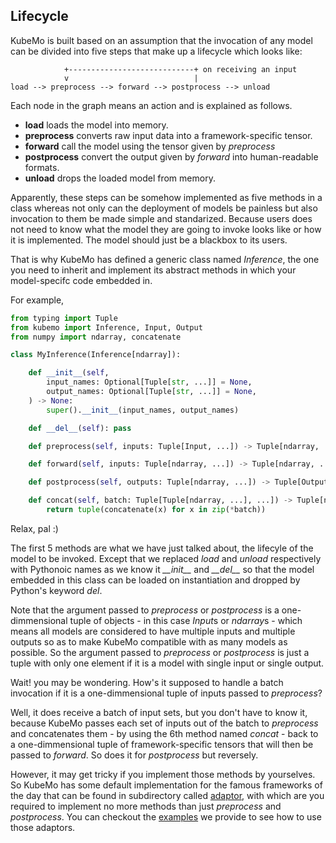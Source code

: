## Lifecycle

KubeMo is built based on an assumption that the invocation of any model can be divided into five steps that make up a lifecycle which looks like:

```
            +----------------------------+ on receiving an input
            v                            |
load --> preprocess --> forward --> postprocess --> unload
```
Each node in the graph means an action and is explained as follows.

- **load** loads the model into memory.
- **preprocess** converts raw input data into a framework-specific tensor.
- **forward** call the model using the tensor given by *preprocess*
- **postprocess** convert the output given by *forward* into human-readable formats.
- **unload** drops the loaded model from memory.

Apparently, these steps can be somehow implemented as five methods in a class whereas not only can the deployment of models be painless but also invocation to them be made simple and standarized. Because users does not need to know what the model they are going to invoke looks like or how it is implemented. The model should just be a blackbox to its users.

That is why KubeMo has defined a generic class named *Inference*, the one you need to inherit and implement its abstract methods in which your model-specifc code embedded in.

For example,

```python
from typing import Tuple
from kubemo import Inference, Input, Output
from numpy import ndarray, concatenate

class MyInference(Inference[ndarray]):

    def __init__(self, 
        input_names: Optional[Tuple[str, ...]] = None, 
        output_names: Optional[Tuple[str, ...]] = None,
    ) -> None:
        super().__init__(input_names, output_names)

    def __del__(self): pass

    def preprocess(self, inputs: Tuple[Input, ...]) -> Tuple[ndarray, ...]: pass

    def forward(self, inputs: Tuple[ndarray, ...]) -> Tuple[ndarray, ...]: pass

    def postprocess(self, outputs: Tuple[ndarray, ...]) -> Tuple[Output, ...]: pass

    def concat(self, batch: Tuple[Tuple[ndarray, ...], ...]) -> Tuple[ndarray, ...]:
        return tuple(concatenate(x) for x in zip(*batch))
```

Relax, pal :) 

The first 5 methods are what we have just talked about, the lifecyle of the model to be invoked. Except that we replaced *load* and *unload* respectively with Pythonoic names as we know it *\_\_init__* and *\_\_del__* so that the model embedded in this class can be loaded on instantiation and dropped by Python's keyword *del*.

Note that the argument passed to *preprocess* or *postprocess* is a one-dimmensional tuple of objects - in this case *Input*s or *ndarray*s - which means all models are considered to have multiple inputs and multiple outputs so as to make KubeMo compatible with as many models as possible. So the argument passed to *preprocess* or *postprocess* is just a tuple with only one element if it is a model with single input or single output.

Wait! you may be wondering. How's it supposed to handle a batch invocation if it is a one-dimmensional tuple of inputs passed to *preprocess*?

Well, it does receive a batch of input sets, but you don't have to know it, because KubeMo passes each set of inputs out of the batch to *preprocess* and concatenates them - by using the 6th method named *concat* - back to a one-dimmensional tuple of framework-specific tensors that will then be passed to *forward*. So does it for *postprocess* but reversely.

However, it may get tricky if you implement those methods by yourselves. So KubeMo has some default implementation for the famous frameworks of the day that can be found in subdirectory called [adaptor](https://github.com/kubemo/kubemo/tree/main/kubemo/adaptor), with which are you required to implement no more methods than just *preprocess* and *postprocess*. You can checkout the [examples](https://github.com/kubemo/kubemo/tree/main/example) we provide to see how to use those adaptors.

